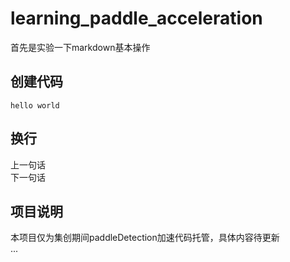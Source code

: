 # learning_paddle_acceleration  
首先是实验一下markdown基本操作  
## 创建代码

`hello world`    
  
## 换行
上一句话   
下一句话
## 项目说明
本项目仅为集创期间paddleDetection加速代码托管，具体内容待更新  
...
